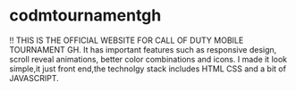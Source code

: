 # codmtournamentgh

!! THIS IS THE OFFICIAL WEBSITE FOR CALL OF DUTY MOBILE TOURNAMENT GH.
 It has important features such as responsive design, scroll reveal animations, better color combinations and icons.
 I made it look simple,it just front end,the technolgy stack includes HTML CSS and a bit  of JAVASCRIPT.

 
